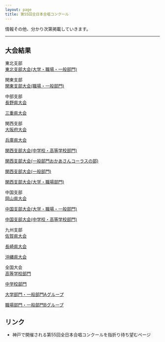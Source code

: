 ```yaml
---
layout: page
title: 第55回全日本合唱コンクール
---
```

情報その他、分かり次第掲載していきます。

------------------------------------------------------------------------

大会結果
--------

東北支部  
[東北支部大会(大学・職場・一般部門)](tohoku-2002-09-29/)

関東支部  
[関東支部大会(職場・一般部門)](kanto-2002-10-06/)

中部支部  
[長野県大会](nagano-2002-09-01/)

[三重県大会](mie-2002-08-18/)

関西支部  
[大阪府大会](osaka-2002-09-08/)

[兵庫県大会](hyogo-2002-08-27/)

[関西支部大会(中学校・高等学校部門)](kansai-2002-09-23/)

[関西支部大会(一般部門おかあさんコーラスの部)](kansai-2002-10-12/)

[関西支部大会(一般部門)](kansai-2002-10-13/)

[関西支部大会(大学・職場部門)](kansai-2002-10-14/)

中国支部  
[岡山県大会](okayama/)

[中国支部大会(大学・職場・一般部門)](chugoku-2002-09-22/)

[中国支部大会(中学校・高等学校部門)](chugoku-2002-09-23/)

九州支部  
[佐賀県大会](saga/)

[長崎県大会](nagasaki-2002-07-21/)

[沖縄県大会](okinawa/)

全国大会  
[高等学校部門](national-2002-10-26/)

[中学校部門](national-2002-10-27/)

[大学部門・一般部門Aグループ](national-2002-11-23/)

[職場部門・一般部門Bグループ](national-2002-11-24/)

リンク
------

-   神戸で開催される第55回全日本合唱コンクールを指折り待ち望むページ

